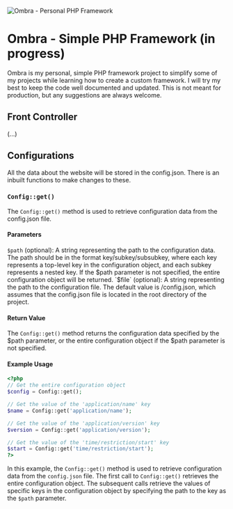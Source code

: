 ![Ombra - Personal PHP Framework](https://github.com/eremannisto/ombra-framework/blob/main/public/assets/images/social.png)
# Ombra - Simple PHP Framework (in progress)
Ombra is my personal, simple PHP framework project to simplify some of my projects while learning how to create a custom framework. I will try my best to keep the code well documented and updated. This is not meant for production, but any suggestions are always welcome.

## Front Controller
(...)

## Configurations
All the data about the website will be stored in the config.json. There is an inbuilt functions to make changes to these.

### `Config::get()`
The `Config::get()` method is used to retrieve configuration data from the config.json file.

#### Parameters
`$path` (optional): A string representing the path to the configuration data. The path should be in the format key/subkey/subsubkey, where each key represents a top-level key in the configuration object, and each subkey represents a nested key. If the $path parameter is not specified, the entire configuration object will be returned.
`$file` (optional): A string representing the path to the configuration file. The default value is /config.json, which assumes that the config.json file is located in the root directory of the project.

#### Return Value
The `Config::get()` method returns the configuration data specified by the $path parameter, or the entire configuration object if the $path parameter is not specified.

#### Example Usage
```php
<?php
// Get the entire configuration object
$config = Config::get();

// Get the value of the 'application/name' key
$name = Config::get('application/name');

// Get the value of the 'application/version' key
$version = Config::get('application/version');

// Get the value of the 'time/restriction/start' key
$start = Config::get('time/restriction/start');
?>
```

In this example, the `Config::get()` method is used to retrieve configuration data from the `config.json` file. The first call to `Config::get()` retrieves the entire configuration object. The subsequent calls retrieve the values of specific keys in the configuration object by specifying the path to the key as the `$path` parameter.

